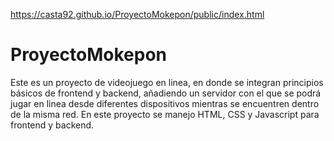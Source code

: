 https://casta92.github.io/ProyectoMokepon/public/index.html

# ProyectoMokepon

Este es un proyecto de videojuego en linea, en donde se integran principios básicos de frontend y backend, añadiendo un servidor con el que se podrá jugar en linea desde diferentes dispositivos mientras se encuentren dentro de la misma red.
En este proyecto se manejo HTML, CSS y Javascript para frontend y backend.
